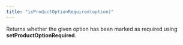 ```yaml
---
title: "isProductOptionRequired(option)"
---
```


Returns whether the given option has been marked as required using __setProductOptionRequired__.
